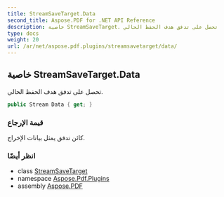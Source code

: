 ```yaml
---
title: StreamSaveTarget.Data
second_title: Aspose.PDF for .NET API Reference
description: خاصية StreamSaveTarget. تحصل على تدفق هدف الحفظ الحالي
type: docs
weight: 20
url: /ar/net/aspose.pdf.plugins/streamsavetarget/data/
---
```

## خاصية StreamSaveTarget.Data

تحصل على تدفق هدف الحفظ الحالي.

```csharp
public Stream Data { get; }
```

### قيمة الإرجاع

كائن تدفق يمثل بيانات الإخراج.

### انظر أيضًا

* class [StreamSaveTarget](../)
* namespace [Aspose.Pdf.Plugins](../../../aspose.pdf.plugins/)
* assembly [Aspose.PDF](../../../)